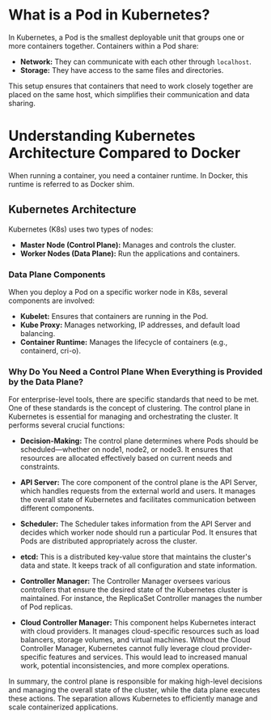 # What is a Pod in Kubernetes?

In Kubernetes, a Pod is the smallest deployable unit that groups one or more containers together. Containers within a Pod share:

- **Network:** They can communicate with each other through `localhost`.
- **Storage:** They have access to the same files and directories.

This setup ensures that containers that need to work closely together are placed on the same host, which simplifies their communication and data sharing.

# Understanding Kubernetes Architecture Compared to Docker

When running a container, you need a container runtime. In Docker, this runtime is referred to as Docker shim.

## Kubernetes Architecture

Kubernetes (K8s) uses two types of nodes:

- **Master Node (Control Plane):** Manages and controls the cluster.
- **Worker Nodes (Data Plane):** Run the applications and containers.

### Data Plane Components

When you deploy a Pod on a specific worker node in K8s, several components are involved:

- **Kubelet:** Ensures that containers are running in the Pod.
- **Kube Proxy:** Manages networking, IP addresses, and default load balancing.
- **Container Runtime:** Manages the lifecycle of containers (e.g., containerd, cri-o).


### Why Do You Need a Control Plane When Everything is Provided by the Data Plane?

For enterprise-level tools, there are specific standards that need to be met. One of these standards is the concept of clustering. The control plane in Kubernetes is essential for managing and orchestrating the cluster. It performs several crucial functions:

- **Decision-Making:** The control plane determines where Pods should be scheduled—whether on node1, node2, or node3. It ensures that resources are allocated effectively based on current needs and constraints.

- **API Server:** The core component of the control plane is the API Server, which handles requests from the external world and users. It manages the overall state of Kubernetes and facilitates communication between different components.

- **Scheduler:** The Scheduler takes information from the API Server and decides which worker node should run a particular Pod. It ensures that Pods are distributed appropriately across the cluster.

- **etcd:** This is a distributed key-value store that maintains the cluster's data and state. It keeps track of all configuration and state information.

- **Controller Manager:** The Controller Manager oversees various controllers that ensure the desired state of the Kubernetes cluster is maintained. For instance, the ReplicaSet Controller manages the number of Pod replicas.

- **Cloud Controller Manager:** This component helps Kubernetes interact with cloud providers. It manages cloud-specific resources such as load balancers, storage volumes, and virtual machines. Without the Cloud Controller Manager, Kubernetes cannot fully leverage cloud provider-specific features and services. This would lead to increased manual work, potential inconsistencies, and more complex operations.

In summary, the control plane is responsible for making high-level decisions and managing the overall state of the cluster, while the data plane executes these actions. The separation allows Kubernetes to efficiently manage and scale containerized applications.

